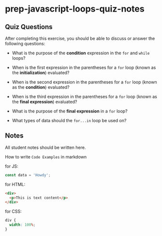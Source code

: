# prep-javascript-loops-quiz-notes

## Quiz Questions

After completing this exercise, you should be able to discuss or answer the following questions:

- What is the purpose of the **condition** expression in the `for` and `while` loops?
<!-- The condition expression is the value to be tested -->
- When is the first expression in the parentheses for a `for` loop (known as the **initialization**) evaluated?
<!-- the let i=0 is initialozing the loop's starting point -->
- When is the second expression in the parentheses for a `for` loop (known as the **condition**) evaluated?
<!-- the second condition in the loop is the condition to be tested -->
- When is the third expression in the parentheses for a `for` loop (known as the **final expression**) evaluated?
<!-- incrementation -->
- What is the purpose of the **final expression** in a `for` loop?
<!-- it detirmines how the loop should be updated after each iteration -->
- What types of data should the `for...in` loop be used on?
<!-- objects -->

## Notes

All student notes should be written here.

How to write `Code Examples` in markdown

for JS:

```javascript
const data = 'Howdy';
```

for HTML:

```html
<div>
  <p>This is text content</p>
</div>
```

for CSS:

```css
div {
  width: 100%;
}
```

